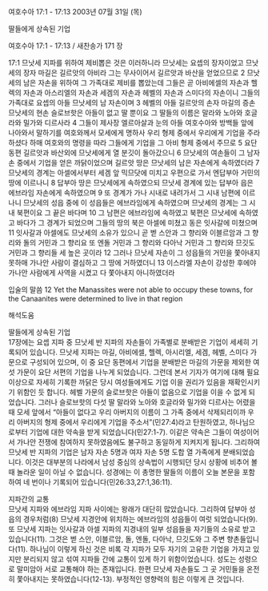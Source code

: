 여호수아 17:1 - 17:13 
2003년 07월 31일 (목)

딸들에게 상속된 기업



여호수아 17:1 - 17:13 / 새찬송가 171 장


17:1 므낫세 지파를 위하여 제비뽑은 것은 이러하니라 므낫세는 요셉의 장자이었고 므낫세의 장자 마길은 길르앗의 아비라 그는 무사이어서 길르앗과 바산을 얻었으므로 2 므낫세의 남은 자손을 위하여 그 가족대로 제비를 뽑았는데 그들은 곧 아비에셀의 자손과 헬렉의 자손과 아스리엘의 자손과 세겜의 자손과 헤벨의 자손과 스미다의 자손이니 그들의 가족대로 요셉의 아들 므낫세의 남 자손이며 3 헤벨의 아들 길르앗의 손자 마길의 증손 므낫세의 현손 슬로브핫은 아들이 없고 딸 뿐이요 그 딸들의 이름은 말라와 노아와 호글라와 밀가와 디르사라 4 그들이 제사장 엘르아살과 눈의 아들 여호수아와 방백들 앞에 나아와서 말하기를 여호와께서 모세에게 명하사 우리 형제 중에서 우리에게 기업을 주라 하셨다 하매 여호와의 명령을 따라 그들에게 기업을 그 아비 형제 중에서 주므로 5 요단 동편 길르앗과 바산외에 므낫세에게 열 분깃이 돌아갔으니 6 므낫세의 여손들이 그 남자손 중에서 기업을 얻은 까닭이었으며 길르앗 땅은 므낫세의 남은 자손에게 속하였더라 7 므낫세의 경계는 아셀에서부터 세겜 앞 믹므닷에 미치고 우편으로 가서 엔답부아 거민의 땅에 이르나니 8 답부아 땅은 므낫세에게 속하였으되 므낫세 경계에 있는 답부아 읍은 에브라임 자손에게 속하였으며 9 또 경계가 가나 시내로 내려가서 그 시내 남편에 이르나니 므낫세의 성읍 중에 이 성읍들은 에브라임에게 속하였으며 므낫세의 경계는 그 시내 북편이요 그 끝은 바다며 10 그 남편은 에브라임에 속하였고 북편은 므낫세에 속하였고 바다가 그 경계가 되었으며 그들의 땅의 북은 아셀에 미쳤고 동은 잇사갈에 미쳤으며 11 잇사갈과 아셀에도 므낫세의 소유가 있으니 곧 벧 스안과 그 향리와 이블르암과 그 향리와 돌의 거민과 그 향리요 또 엔돌 거민과 그 향리와 다아낙 거민과 그 향리와 므깃도 거민과 그 향리들 세 높은 곳이라 12 그러나 므낫세 자손이 그 성읍들의 거민을 쫓아내지 못하매 가나안 사람이 결심하고 그 땅에 거하였더니 13 이스라엘 자손이 강성한 후에야 가나안 사람에게 사역을 시켰고 다 쫓아내지 아니하였더라 

입술의 말씀 
12 Yet the Manassites were not able to occupy these towns, for the Canaanites were determined to live in that region

해석도움





딸들에게 상속된 기업  
17장에는 요셉 지파 중 므낫세 반 지파의 자손들이 가족별로 분배받은 기업이 세세히 기록되어 있습니다. 므낫세 지파는 마길, 아비에셀, 헬렉, 아시리엘, 세겜, 헤벨, 스미다 가문으로 구성되어 있으며, 이 중 요단 동편에서 기업을 분배받은 마길의 가문을 제외한 여섯 가문이 요단 서편의 기업을 나누게 되었습니다. 그런데 본서 기자가 여기에 대해 필요 이상으로 자세히 기록한 까닭은 당시 여성들에게도 기업 이을 권리가 있음을 재확인시키기 위함인 듯 합니다. 헤벨 가문의 슬로브핫은 아들이 없음으로 기업을 이을 수 없게 되었습니다. 그러나 슬로브핫의 다섯 딸 말라와 노아와 호글라와 밀가와 디르사는 어렸을 때 모세 앞에서 “아들이 없다고 우리 아버지의 이름이 그 가족 중에서 삭제되리이까 우리 아버지의 형제 중에서 우리에게 기업을 주소서”(민27:4)라고 탄원하였고, 하나님으로부터 기업에 대한 약속을 받게 되었습니다(민27:1-7). 이같은 약속은 그들이 여성이어서 가나안 전쟁에 참여하지 못하였음에도 불구하고 동일하게 지켜지게 됩니다. 그리하여 므낫세 반 지파의 기업은 남자 자손 5명과 여자 자손 5명 도합 열 가족에게 분배되었습니다. 이것은 대부분의 나라에서 남성 중심의 상속법이 시행되던 당시 상황에 비추어 볼 때 놀라운 일이 아닐 수 없습니다. 성경에는 이 총명한 딸들의 이름이 오늘 본문을 포함하여 네 번이나 기록되어 있습니다(민26:33,27:1,36:11). 

지파간의 교통  
므낫세 지파와 에브라임 지파 사이에는 왕래가 대단히 많았습니다. 그리하여 답부아 성읍의 경우처럼(8) 므낫세 지경안에 위치하는 에브라임의 성읍들이 여럿 되었습니다(9). 또 므낫세  지파는 잇사갈과 아셀 지파의 지경내의 일부 성읍들을 자기들의 소유로 받고 있습니다(11). 그것은 벧 스안, 이블르암, 돌, 엔돌, 다아낙, 므깃도와 그 주변 향촌들입니다(11). 하나님이 이렇게 하신 것은 비록 각 지파가 모두 자기의 고유한 기업을 가지고 있지만 분리되지 않고 섞여 지파들 간에 교통이 있게 하기 위함이었습니다. 성도는 성령으로 말미암아 서로 교통해야 하는 존재입니다. 한편 므낫세 자손들도 그 곳 거민들을 온전히 쫓아내지는 못하였습니다(12-13). 부정적인 영향력의 힘은 이렇게 큰 것입니다.